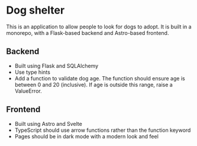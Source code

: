 # Dog shelter 

This is an application to allow people to look for dogs to adopt. It is built in a monorepo, with a Flask-based backend and Astro-based frontend.

## Backend

- Built using Flask and SQLAlchemy
- Use type hints
- Add a function to validate dog age. The function should ensure age is between 0 and 20 (inclusive). If age is outside this range, raise a ValueError.

## Frontend

- Built using Astro and Svelte
- TypeScript should use arrow functions rather than the function keyword
- Pages should be in dark mode with a modern look and feel